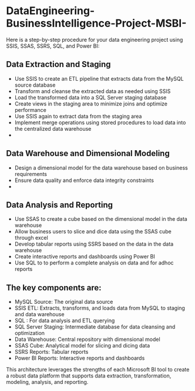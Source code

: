 # DataEngineering-BusinessIntelligence-Project-MSBI-

Here is a step-by-step procedure for your data engineering project using SSIS, SSAS, SSRS, SQL, and Power BI:

## Data Extraction and Staging
- Use SSIS to create an ETL pipeline that extracts data from the MySQL source database
- Transform and cleanse the extracted data as needed using SSIS
- Load the transformed data into a SQL Server staging database
- Create views in the staging area to minimize joins and optimize performance
- Use SSIS again to extract data from the staging area
- Implement merge operations using stored procedures to load data into the centralized data warehouse
- 
## Data Warehouse and Dimensional Modeling
- Design a dimensional model for the data warehouse based on business requirements
- Ensure data quality and enforce data integrity constraints
- 
## Data Analysis and Reporting
- Use SSAS to create a cube based on the dimensional model in the data warehouse
- Allow business users to slice and dice data using the SSAS cube through excel
- Develop tabular reports using SSRS based on the data in the data warehouse
- Create interactive reports and dashboards using Power BI
- Use SQL to to perform a complete analysis on data and for adhoc reports

## The key components are:
- MySQL Source: The original data source
- SSIS ETL: Extracts, transforms, and loads data from MySQL to staging and data warehouse
- SQL : For data analysis and ETL querying
- SQL Server Staging: Intermediate database for data cleansing and optimization
- Data Warehouse: Central repository with dimensional model
- SSAS Cube: Analytical model for slicing and dicing data
- SSRS Reports: Tabular reports 
- Power BI Reports: Interactive reports and dashboards

This architecture leverages the strengths of each Microsoft BI tool to create a robust data platform that supports data extraction, transformation, modeling, analysis, and reporting.
